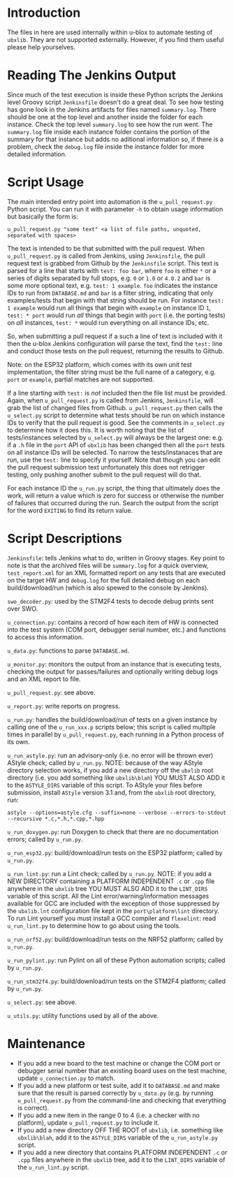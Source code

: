 # Introduction
The files in here are used internally within u-blox to automate testing of `ubxlib`.  They are not supported externally. However, if you find them useful please help yourselves.

# Reading The Jenkins Output
Since much of the test execution is inside these Python scripts the Jenkins level Groovy script `Jenkinsfile` doesn't do a great deal.  To see how testing has gone look in the Jenkins artifacts for files named `summary.log`.  There should be one at the top level and another inside the folder for each instance.  Check the top level `summary.log` to see how the run went.  The `summary.log` file inside each instance folder contains the portion of the summary for that instance but adds no aditional information so, if there is a problem, check the `debug.log` file inside the instance folder for more detailed information.

# Script Usage
The main intended entry point into automation is the `u_pull_request.py` Python script.  You can run it with parameter `-h` to obtain usage information but basically the form is:

`u_pull_request.py "some text" <a list of file paths, unquoted, separated with spaces>`

The text is intended to be that submitted with the pull request.  When `u_pull_request.py` is called from Jenkins, using `Jenkinsfile`, the pull request text is grabbed from Github by the `Jenkinsfile` script.  This text is parsed for a line that starts with `test: foo bar`, where `foo` is either `*` or a series of digits separated by full stops, e.g. `0` or `1.0` or `4.0.2` and `bar` is some more optional text, e.g. `test: 1 example`.  `foo` indicates the instance IDs to run from `DATABASE.md` and `bar` is a filter string, indicating that only examples/tests that begin with that string should be run.  For instance `test: 1 example` would run all things that begin with `example` on instance ID `1`, `test: * port` would run *all* things that begin with `port` (i.e. the porting tests) on *all* instances, `test: *` would run everything on all instance IDs, etc.

So, when submitting a pull request if a such a line of text is included with it then the u-blox Jenkins configuration will parse the text, find the `test:` line and conduct those tests on the pull request, returning the results to Github.

Note: on the ESP32 platform, which comes with its own unit test implementation, the filter string must be the full name of a category, e.g. `port` or `example`, partial matches are not supported.

If a line starting with `test:` is *not* included then the file list must be provided.  Again, when `u_pull_request.py` is called from Jenkins, `Jenkinsfile`, will grab the list of changed files from Github.  `u_pull_request.py` then calls the `u_select.py` script to determine what tests should be run on which instance IDs to verify that the pull request is good.  See the comments in `u_select.py` to determine how it does this.  It is worth noting that the list of tests/instances selected by `u_select.py` will always be the largest one: e.g. if a `.h` file in the `port` API of `ubxlib` has been changed then all the `port` tests on all instance IDs will be selected.  To narrow the tests/instanaces that are run, use the `test:` line to specify it yourself.  Note that though you can edit the pull request submission text unfortunately this does not retrigger testing, only pushing another submit to the pull request will do that.

For each instance ID the `u_run.py` script, the thing that ultimately does the work, will return a value which is zero for success or otherwise the number of failures that occurred during the run.  Search the output from the script for the word `EXITING` to find its return value.

# Script Descriptions
`Jenkinsfile`: tells Jenkins what to do, written in Groovy stages.  Key point to note is that the archived files will be `summary.log` for a quick overview, `test_report.xml` for an XML formatted report on any tests that are executed on the target HW and `debug.log` for the full detailed debug on each build/download/run (which is also spewed to the console by Jenkins).

`swo_decoder.py`: used by the STM2F4 tests to decode debug prints sent over SWO.

`u_connection.py`: contains a record of how each item of HW is connected into the test system (COM port, debugger serial number, etc.) and functions to access this information.

`u_data.py`: functions to parse `DATABASE.md`.

`u_monitor.py`: monitors the output from an instance that is executing tests, checking the output for passes/failures and optionally writing debug logs and an XML report to file.

`u_pull_request.py`: see above.

`u_report.py`: write reports on progress.

`u_run.py`: handles the build/download/run of tests on a given instance by calling one of the `u_run_xxx.p` scripts below; this script is called multiple times in parallel by `u_pull_request.py`, each running in a Python process of its own.

`u_run_astyle.py`: run an advisory-only (i.e. no error will be thrown ever) AStyle check; called by `u_run.py`.  NOTE: because of the way AStyle directory selection works, if you add a new directory off the `ubxlib` root directory (i.e. you add something like `ubxlib\blah`) YOU MUST ALSO ADD it to the `ASTYLE_DIRS` variable of this script.  To AStyle your files before submission, install `AStyle` version 3.1 and, from the `ubxlib` root directory, run:

```
astyle --options=astyle.cfg --suffix=none --verbose --errors-to-stdout --recursive *.c,*.h,*.cpp,*.hpp
```

`u_run_doxygen.py`: run Doxygen to check that there are no documentation errors; called by `u_run.py`.

`u_run_esp32.py`: build/download/run tests on the ESP32 platform; called by `u_run.py`.

`u_run_lint.py`: run a Lint check; called by `u_run.py`.  NOTE: if you add a NEW DIRECTORY containing a PLATFORM INDEPENDENT `.c` or `.cpp` file anywhere in the `ubxlib` tree YOU MUST ALSO ADD it to the `LINT_DIRS` variable of this script.  All the Lint error/warning/information messages available for GCC are included with the exception of those suppressed by the `ubxlib.lnt` configuration file kept in the `port\platform\lint` directory.  To run Lint yourself you must install a GCC compiler and `flexelint`: read `u_run_lint.py` to determine how to go about using the tools.

`u_run_nrf52.py`: build/download/run tests on the NRF52 platform; called by `u_run.py`.

`u_run_pylint.py`: run Pylint on all of these Python automation scripts; called by `u_run.py`.

`u_run_stm32f4.py`: build/download/run tests on the STM2F4 platform; called by `u_run.py`.

`u_select.py`: see above.

`u_utils.py`: utility functions used by all of the above.

# Maintenance
- If you add a new board to the test machine or change the COM port or debugger serial number that an existing board uses on the test machine, update `u_connection.py` to match.
- If you add a new platform or test suite, add it to `DATABASE.md` and make sure that the result is parsed correctly by `u_data.py` (e.g. by running `u_pull_request.py` from the command-line and checking that everything is correct).
- If you add a new item in the range 0 to 4 (i.e. a checker with no platform), update `u_pull_request.py` to include it.
- If you add a new directory OFF THE ROOT of `ubxlib`, i.e. something like `ubxlib\blah`, add it to the `ASTYLE_DIRS` variable of the `u_run_astyle.py` script.
- If you add a new directory that contains PLATFORM INDEPENDENT `.c` or `.cpp` files anywhere in the `ubxlib` tree, add it to the `LINT_DIRS` variable of the `u_run_lint.py` script.